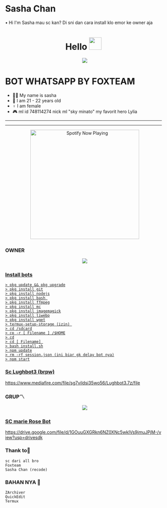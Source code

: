 # Sasha Chan

• Hi I'm Sasha mau sc kan? Di sni dan cara install klo emor ke owner aja

<h1 align="center">Hello <img src="https://user-images.githubusercontent.com/1303154/88677602-1635ba80-d120-11ea-84d8-d263ba5fc3c0.gif" width="40px" alt=""><br></h1>
<p align="center">
  <img src="https://user-images.githubusercontent.com/95025437/147376834-8e770d22-20eb-4404-9904-fdf26ccf4374.jpg" />
</p> 


# BOT WHATSAPP BY FOXTEAM

<p align="center"> 

- 👨‍💻 My name is sasha 
- 📌 I am 21 - 22 years old 
- ♀️ I am female
- 🎮 ml id 748114274 nick ml "sky minato" my favorit hero Lylia

</p> 

------




------ 

<p align="center">
  <a href="https://open.spotify.com/track/3G3z3lpTbmN62PSQ3K3zfA?si=t91aO1AaR2ODh0BssERTmQ&utm="_blank"><img src="https://now-playing-on-spotify.vercel.app/api/spotify" alt="Spotify Now Playing" width="350"/></a>
</p> 

### OWNER
<p align="center">
  <a href="https://wa.me/62887433094409?text=Halo"><img src="https://img.shields.io/badge/WhatsApp-25D366?style=for-the-badge&logo=whatsapp&logoColor=white" /><br>


### Install bots

```
> pkg update && pkg upgrade
> pkg install git
> pkg install nodejs
> pkg install bash 
> pkg install ffmpeg
> pkg install mc
> pkg install imagemagick
> pkg install liwebp
> pkg install wget
> termux-setup-storage (izin) 
> cd /sdcard
> cp -r [ Filename ] /$HOME
> cd
> cd [ Filename] 
> bash install.sh
> npm update
> rm -rf session.json (ini biar gk delay bot nya)
> npm start

```

### Sc Lughbot3 (brpw)
https://www.mediafire.com/file/sg7vildsi35wo56/Lughbot3.7z/file

### GRUP〽️
<p align="center">
  <a href="https://chat.whatsapp.com/FU9uGSY7ODW9spPWCJFmEP"><img src="https://img.shields.io/badge/WhatsApp-25D366?style=for-the-badge&logo=whatsapp&logoColor=white" /><br>

### SC marie Rose Bot
https://drive.google.com/file/d/1GOuuGXGRkn6NZ0XNc5wkIVs9jmuJPjM-/view?usp=drivesdk

### Thank to🌹 

```
sc dari all bro
Foxteam 
Sasha Chan (recode) 

```
### BAHAN NYA 🌙

```
ZArchiver
QuickEdit
Termux 

```




